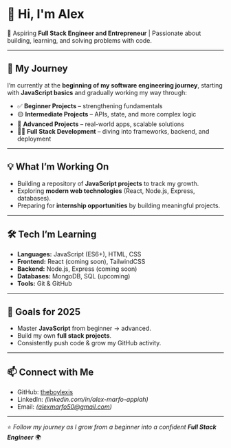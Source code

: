 # 👋 Hi, I'm Alex  

🚀 Aspiring **Full Stack Engineer and Entrepreneur** | Passionate about building, learning, and solving problems with code.  

---

## 🌱 My Journey  
I’m currently at the **beginning of my software engineering journey**, starting with **JavaScript basics** and gradually working my way through:  

- ✅ **Beginner Projects** – strengthening fundamentals  
- 🟡 **Intermediate Projects** – APIs, state, and more complex logic  
- 🔴 **Advanced Projects** – real-world apps, scalable solutions  
- 🧑‍💻 **Full Stack Development** – diving into frameworks, backend, and deployment  

---

## 💡 What I’m Working On  
- Building a repository of **JavaScript projects** to track my growth.  
- Exploring **modern web technologies** (React, Node.js, Express, databases).  
- Preparing for **internship opportunities** by building meaningful projects.  

---

## 🛠️ Tech I’m Learning  
- **Languages:** JavaScript (ES6+), HTML, CSS  
- **Frontend:** React (coming soon), TailwindCSS  
- **Backend:** Node.js, Express (coming soon)  
- **Databases:** MongoDB, SQL (upcoming)  
- **Tools:** Git & GitHub  

---

## 🎯 Goals for 2025  
- Master **JavaScript** from beginner → advanced.  
- Build my own **full stack projects**.  
- Consistently push code & grow my GitHub activity.  
  

---

## 📫 Connect with Me  
- GitHub: [theboylexis](https://github.com/theboylexis)  
- LinkedIn: *(linkedin.com/in/alex-marfo-appiah)*  
- Email: *(alexmarfo50@gmail.com)*  

---

⭐ *Follow my journey as I grow from a beginner into a confident **Full Stack Engineer*** 🌍  
